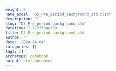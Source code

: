 ```yaml
---
weight: 6
name_excel: "D5_Pre_period_background_std.xlsx"
description: ""
slug: "D5_Pre_period_background_std"
datetime: 1.7122604e+09
title: D5_Pre_period_background_std
author: ''
date: '2024-04-04'
categories: []
tags: []
archetype: codebook
output: html_document
---
```


<div class="tabcontent"></div>
